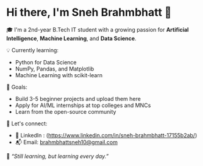 # Hi there, I'm Sneh Brahmbhatt 👋

🎓 I'm a 2nd-year B.Tech IT student with a growing passion for **Artificial Intelligence**, **Machine Learning**, and **Data Science**.

💡 Currently learning:
- Python for Data Science
- NumPy, Pandas, and Matplotlib
- Machine Learning with scikit-learn

📌 Goals:
- Build 3-5 beginner projects and upload them here
- Apply for AI/ML internships at top colleges and MNCs
- Learn from the open-source community

🚀 Let's connect:
- 💼 LinkedIn : (https://www.linkedin.com/in/sneh-brahmbhatt-17155b2ab/)
- 📬 Email: brahmbhattsneh10@gmail.com

🌱 *“Still learning, but learning every day.”*
